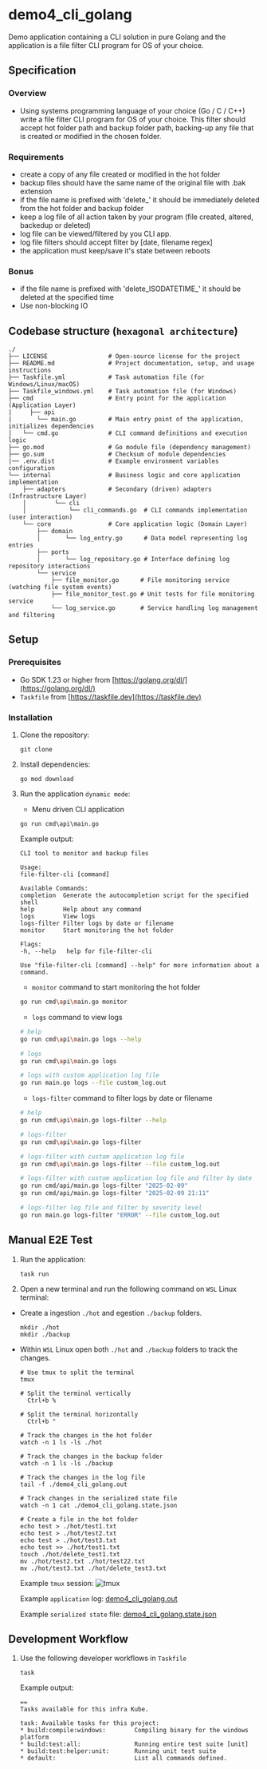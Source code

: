 # demo4_cli_golang

Demo application containing a CLI solution in pure Golang and the application is a file filter CLI program for OS of your choice.

## Specification

### Overview

- Using systems programming language of your choice (Go / C / C++) write a file filter
  CLI program for OS of your choice. This filter should accept hot folder path and
  backup folder path, backing-up any file that is created or modified in the chosen
  folder.

### Requirements

- create a copy of any file created or modified in the hot folder
- backup files should have the same name of the original file with .bak extension
- if the file name is prefixed with 'delete_' it should be immediately deleted from
  the hot folder and backup folder
- keep a log file of all action taken by your program (file created, altered, backedup
  or deleted)
- log file can be viewed/filtered by you CLI app.
- log file filters should accept filter by [date, filename regex]
- the application must keep/save it's state between reboots

### Bonus

- if the file name is prefixed with 'delete_ISODATETIME_' it should be deleted at the
  specified time
- Use non-blocking IO

## Codebase structure (`hexagonal architecture`)

```text
./
├── LICENSE                 # Open-source license for the project
├── README.md               # Project documentation, setup, and usage instructions
├── Taskfile.yml            # Task automation file (for Windows/Linux/macOS)
├── Taskfile_windows.yml    # Task automation file (for Windows)
├── cmd                     # Entry point for the application (Application Layer)
|     ├── api
|       └── main.go         # Main entry point of the application, initializes dependencies
│   └── cmd.go              # CLI command definitions and execution logic
├── go.mod                  # Go module file (dependency management)
├── go.sum                  # Checksum of module dependencies
|── .env.dist               # Example environment variables configuration
└── internal                # Business logic and core application implementation
    ├── adapters            # Secondary (driven) adapters (Infrastructure Layer)
    │        └── cli
    │            └── cli_commands.go  # CLI commands implementation (user interaction)
    └── core                # Core application logic (Domain Layer)
        ├── domain
        │       └── log_entry.go      # Data model representing log entries
        ├── ports
        │       └── log_repository.go # Interface defining log repository interactions
        └── service
            ├── file_monitor.go      # File monitoring service (watching file system events)
            ├── file_monitor_test.go # Unit tests for file monitoring service
            └── log_service.go       # Service handling log management and filtering
```

## Setup

### Prerequisites

- Go SDK 1.23 or higher from [https://golang.org/dl/](https://golang.org/dl/)
- `Taskfile` from [https://taskfile.dev](https://taskfile.dev)

### Installation

1. Clone the repository:

    ```text
    git clone
    ```
   
1. Install dependencies:

    ```text
    go mod download
    ```
   
1. Run the application `dynamic mode`:

    - Menu driven CLI application

    ```text
    go run cmd\api\main.go    
    ```
   
    Example output:

    ```text
    CLI tool to monitor and backup files
    
    Usage:
    file-filter-cli [command]
    
    Available Commands:
    completion  Generate the autocompletion script for the specified shell
    help        Help about any command
    logs        View logs
    logs-filter Filter logs by date or filename
    monitor     Start monitoring the hot folder
    
    Flags:
    -h, --help   help for file-filter-cli
    
    Use "file-filter-cli [command] --help" for more information about a command.
    ```

    - `monitor` command to start monitoring the hot folder

    ```bash
    go run cmd\api\main.go monitor
    ```
   
    - `logs` command to view logs

    ```bash
    # help
    go run cmd\api\main.go logs --help

    # logs
    go run cmd\api\main.go logs
    
    # logs with custom application log file
    go run main.go logs --file custom_log.out
    ```

    - `logs-filter` command to filter logs by date or filename

    ```bash
    # help
    go run cmd\api\main.go logs-filter --help
   
    # logs-filter
    go run cmd\api\main.go logs-filter
   
    # logs-filter with custom application log file
    go run cmd\api\main.go logs-filter --file custom_log.out
   
    # logs-filter with custom application log file and filter by date
    go run cmd/api/main.go logs-filter "2025-02-09"
    go run cmd/api/main.go logs-filter "2025-02-09 21:11"
    
    # logs-filter log file and filter by severity level
    go run main.go logs-filter "ERROR" --file custom_log.out
    ```

## Manual E2E Test

1. Run the application:

    ```text
    task run
    ```
   
1. Open a new terminal and run the following command on `WSL` Linux terminal:

  - Create a ingestion `./hot` and egestion `./backup` folders.

    ```text
    mkdir ./hot
    mkdir ./backup   
    ```

  - Within `WSL` Linux open both `./hot` and `./backup` folders to track the changes. 
 
    ```text
    # Use tmux to split the terminal
    tmux
    
    # Split the terminal vertically
      Ctrl+b %
    
    # Split the terminal horizontally
      Ctrl+b "
  
    # Track the changes in the hot folder
    watch -n 1 ls -ls ./hot
    
    # Track the changes in the backup folder
    watch -n 1 ls -ls ./backup
    
    # Track the changes in the log file
    tail -f ./demo4_cli_golang.out
    
    # Track changes in the serialized state file
    watch -n 1 cat ./demo4_cli_golang.state.json
    
    # Create a file in the hot folder
    echo test > ./hot/test1.txt
    echo test > ./hot/test2.txt
    echo test > ./hot/test3.txt
    echo test >> ./hot/test1.txt
    touch ./hot/delete_test1.txt
    mv ./hot/test2.txt ./hot/test22.txt
    mv ./hot/test3.txt ./hot/delete_test3.txt
    ```
    
    Example `tmux` session: ![tmux](./docs/images/e2e-testing-workflow-with-tmux.png)

    Example `application` log: [demo4_cli_golang.out](./docs/examples/logs/demo4_cli_golang.out)

    Example `serialized state` file: [demo4_cli_golang.state.json](./docs/examples/logs/demo4_cli_golang.state.json)

## Development Workflow

1. Use the following developer workflows in `Taskfile`

    ```text
    task
    ```
   
    Example output:
   
    ```text
    ==
    Tasks available for this infra Kube.
    
    task: Available tasks for this project:
    * build:compile:windows:        Compiling binary for the windows platform
    * build:test:all:               Running entire test suite [unit]
    * build:test:helper:unit:       Running unit test suite
    * default:                      List all commands defined.
   ```
